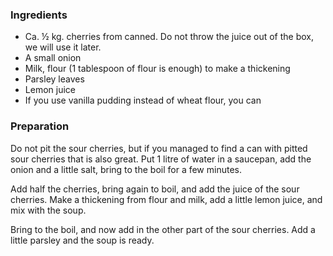 
### Ingredients
- Ca. ½ kg. cherries from canned. Do not throw the juice out of the box, we will use it later.
- A small onion
- Milk, flour (1 tablespoon of flour is enough) to make a thickening
- Parsley leaves
- Lemon juice
- If you use vanilla pudding instead of wheat flour, you can

### Preparation
Do not pit the sour cherries, but if you managed to find a can with pitted sour cherries that is also great. Put 1 litre of water in a saucepan, add the onion and a little salt, bring to the boil for a few minutes.

 Add half the cherries, bring again to boil, and add the juice of the sour cherries. Make a thickening from flour and milk, add a little lemon juice, and mix with the soup.

 Bring to the boil, and now add in the other part of the sour cherries. Add a little parsley and the soup is ready.

 
